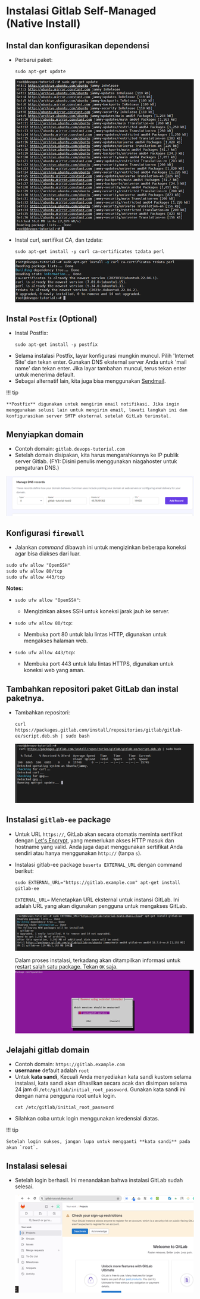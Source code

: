 # Instalasi Gitlab Self-Managed (Native Install)

## Instal dan konfigurasikan dependensi
   - Perbarui paket:
     ```shell
     sudo apt-get update
     ```

     ![image-20240101030603878](assets/image-20240101030603878.png)

   - Instal curl, sertifikat CA, dan tzdata:
     ```shell
     sudo apt-get install -y curl ca-certificates tzdata perl
     ```

     ![image-20240101030731123](assets/image-20240101030731123.png)

## Instal `Postfix` **(Optional)**

   * Instal Postfix:
     ```shell
     sudo apt-get install -y postfix
     ```
   * Selama instalasi Postfix, layar konfigurasi mungkin muncul. Pilih 'Internet Site' dan tekan enter. Gunakan DNS eksternal server Anda untuk 'mail name' dan tekan enter. Jika layar tambahan muncul, terus tekan enter untuk menerima default.
   * Sebagai alternatif lain, kita juga bisa menggunakan [Sendmail].

  [Sendmail]: https://kenfavors.com/code/how-to-install-and-configure-sendmail-on-ubuntu/

!!! tip

    **Postfix** digunakan untuk mengirim email notifikasi. Jika ingin menggunakan solusi lain untuk mengirim email, lewati langkah ini dan konfigurasikan server SMTP eksternal setelah GitLab terinstal.

## Menyiapkan domain
   * Contoh domain: `gitlab.devops-tutorial.com`
   * Setelah domain disipakan, kita harus mengarahkannya ke IP publik server Gitlab. (FYI: Disini penulis menggunakan niagahoster untuk pengaturan DNS.)

   ![image-20240101032151763](assets/image-20240101032151763.png)

## Konfigurasi `firewall`
   * Jalankan _command_ dibawah ini untuk mengizinkan beberapa koneksi agar bisa diakses dari luar.

   ```
   sudo ufw allow "OpenSSH"
   sudo ufw allow 80/tcp
   sudo ufw allow 443/tcp
   ```

   **Notes:**

   * `sudo ufw allow "OpenSSH"`:
      - Mengizinkan akses SSH untuk koneksi jarak jauh ke server.

   * `sudo ufw allow 80/tcp`:
      - Membuka port 80 untuk lalu lintas HTTP, digunakan untuk mengakses halaman web.

   * `sudo ufw allow 443/tcp`:
      - Membuka port 443 untuk lalu lintas HTTPS, digunakan untuk koneksi web yang aman.

## Tambahkan repositori paket GitLab dan instal paketnya.
   * Tambahkan repositori:
     ```shell
     curl https://packages.gitlab.com/install/repositories/gitlab/gitlab-ee/script.deb.sh | sudo bash
     ```

     ![image-20240101030755390](assets/image-20240101030755390.png)

## Instalasi `gitlab-ee` package
   * Untuk URL `https://`, GitLab akan secara otomatis meminta sertifikat dengan [Let's Encrypt], yang memerlukan akses HTTP masuk dan hostname yang valid. Anda juga dapat menggunakan sertifikat Anda sendiri atau hanya menggunakan `http://` (tanpa `s`).
   * Instalasi gitlab-ee package `beserta EXTERNAL_URL` dengan command berikut:

     ```
     sudo EXTERNAL_URL="https://gitlab.example.com" apt-get install gitlab-ee
     ```

     `EXTERNAL_URL=` Menetapkan URL eksternal untuk instansi GitLab. Ini adalah URL yang akan digunakan pengguna untuk mengakses GitLab.

     ![image-20240101064311431](assets/image-20240101064311431.png)

     Dalam proses instalasi, terkadang akan ditampilkan informasi untuk restart salah satu package. Tekan `OK` saja.
     ![git-install-ss-01](assets/git-install-ss-01.png)

   [Let's Encrypt]: https://letsencrypt.org/

## Jelajahi gitlab domain
   * Contoh domain: `https://gitlab.example.com`
   * **username** default adalah `root`
   * Untuk **kata sandi**, Kecuali Anda menyediakan kata sandi kustom selama instalasi, kata sandi akan dihasilkan secara acak dan disimpan selama 24 jam di `/etc/gitlab/initial_root_password`. Gunakan kata sandi ini dengan nama pengguna root untuk login.
     ```shell
     cat /etc/gitlab/initial_root_password
     ```
   * Silahkan coba untuk login menggunakan kredensial diatas.

!!! tip

    Setelah login sukses, jangan lupa untuk mengganti **kata sandi** pada akun `root`.

## Instalasi selesai
   * Setelah login berhasil. Ini menandakan bahwa instalasi GitLab sudah selesai.

     ![Gitlab Success](assets/image-20231228140137154.png)
